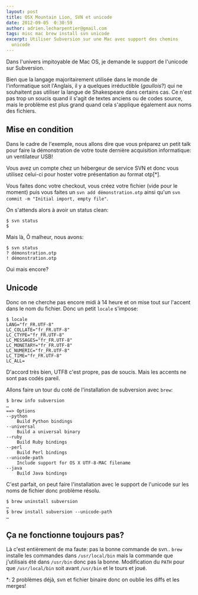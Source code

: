 ```yaml
---
layout: post
title: OSX Mountain Lion, SVN et unicode
date: 2012-09-05  0:30:59
author: adrien.lecharpentier@gmail.com
tags: misc mac brew install svn unicode
excerpt: Utiliser Subversion sur une Mac avec support des chemins
  unicode
---
```


Dans l'univers impitoyable de Mac OS, je demande le support de l'unicode sur
Subversion.

Bien que la langage majoritairement utilisée dans le monde de l'informatique
soit l'Anglais, il y a quelques irréductible (_gaullois_?) qui ne souhaitent
pas utiliser la langue de Shakespeare dans certains cas. Ce n'est pas trop un
soucis quand il s'agit de textes anciens ou de codes source, mais le problème
est plus grand quand cela s'applique également aux noms des fichiers.

## Mise en condition
Dans le cadre de l'exemple, nous allons dire que vous préparez un petit talk
pour faire la démonstration de votre toute dernière acquisition informatique:
un ventilateur USB!

Vous avez un compte chez un hébergeur de service SVN et donc vous utilisez
celui-ci pour hoster votre présentation au format otp[*].

Vous faites donc votre checkout, vous créez votre fichier (vide pour le
moment) puis vous faites un `svn add démonstration.otp` ainsi qu'un `svn
commit -m "Initial import, empty file"`.

On s'attends alors à avoir un status clean:

	$ svn status
	$

Mais là, Ô malheur, nous avons:

	$ svn status
	? démonstration.otp
	! démonstration.otp

Oui mais encore?

## Unicode
Donc on ne cherche pas encore midi à 14 heure et on mise tout sur l'accent
dans le nom du fichier. Donc un petit `locale` s'impose:

	$ locale
	LANG="fr_FR.UTF-8"
	LC_COLLATE="fr_FR.UTF-8"
	LC_CTYPE="fr_FR.UTF-8"
	LC_MESSAGES="fr_FR.UTF-8"
	LC_MONETARY="fr_FR.UTF-8"
	LC_NUMERIC="fr_FR.UTF-8"
	LC_TIME="fr_FR.UTF-8"
	LC_ALL=

D'accord très bien, UTF8 c'est propre, pas de soucis. Mais les accents ne sont
pas codés pareil.

Allons faire un tour du coté de l'installation de subversion avec `brew`:

	$ brew info subversion
	…
	==> Options
	--python
		Build Python bindings
	--universal
		Build a universal binary
	--ruby
		Build Ruby bindings
	--perl
		Build Perl bindings
	--unicode-path
		Include support for OS X UTF-8-MAC filename
	--java
		Build Java bindings

C'est parfait, on peut faire l'installation avec le support de l'unicode sur les
noms de fichier donc problème résolu.

	$ brew uninstall subversion
	…
	$ brew install subversion --unicode-path
	…

## Ça ne fonctionne toujours pas? 
Là c'est entièrement de ma faute: pas la bonne commande de svn.. `brew`
installe les commandes dans `/usr/local/bin` mais la commande que j'utilisais
été dans `/usr/bin` donc pas la bonne. Modification du `PATH` pour que
`/usr/local/bin` soit avant `/usr/bin` et le tours et joué.

*: 2 problèmes déjà, svn et fichier binaire donc on oublie les diffs et les
merges!
